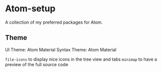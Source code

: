 # Atom-setup
A collection of my preferred packages for Atom.

## Theme
UI Theme: Atom Material
Syntax Theme: Atom Material

`file-icons` to display nice icons in the tree view and tabs
`minimap` to have a preview of the full source code
